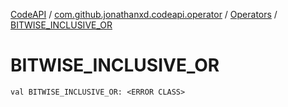 [CodeAPI](../../index.md) / [com.github.jonathanxd.codeapi.operator](../index.md) / [Operators](index.md) / [BITWISE_INCLUSIVE_OR](.)

# BITWISE_INCLUSIVE_OR

`val BITWISE_INCLUSIVE_OR: <ERROR CLASS>`